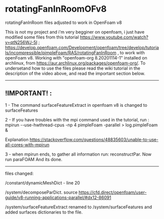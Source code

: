 # rotatingFanInRoomOFv8
rotatingFanInRoom files adjusted to work in OpenFoam v8

This is not my project and i'm very begginer on openfoam, i just have modified some files from this tutorial https://www.youtube.com/watch?v=qtN256WJ-5I ; https://develop.openfoam.com/Development/openfoam/tree/develop/tutorials/incompressible/pimpleFoam/RAS/rotatingFanInRoom , to work with openFoam v8. Working with "openfoam-org 8.20201114-1" installed on archlinux, from https://aur.archlinux.org/packages/openfoam-org/. To undersetand how to use the files please read the wiki tutorial in the description of the video above, and read the important section below.

-----------------------------------------------------------------------
!IMPORTANT! :
-----------------------------------------------------------------------

  1 - The command surfaceFeatureExtract in openfoam v8 is changed to surfaceFeatures


  2 - If you have troubles with the mpi command used in the tutorial, run : 
  mpirun --use-hwthread-cpus -np 4 pimpleFoam -parallel > log.pimpleFoam &
  
  
  Explanation https://stackoverflow.com/questions/48835603/unable-to-use-all-cores-with-mpirun
  
  
  3 - when mpirun ends, to gather all information run: reconstructPar.
  Now run paraFOAM And its done.

-------------------------------------------------------------------------------------


files changed:


  /constant/dynamicMeshDict - line 20
  
 	
  /system/decomposeParDict. source https://cfd.direct/openfoam/user-guide/v8-running-applications-parallel/#dx12-86091
  
  
  /system/surfaceFeatureExtract renamed to /system/surfaceFeatures and added surfaces dictionaries to the file.

